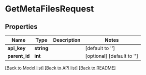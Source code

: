 # GetMetaFilesRequest

## Properties
Name | Type | Description | Notes
------------ | ------------- | ------------- | -------------
**api_key** | **string** |  | [default to '']
**parent_id** | **int** |  | [optional] [default to '']

[[Back to Model list]](../README.md#documentation-for-models) [[Back to API list]](../README.md#documentation-for-api-endpoints) [[Back to README]](../README.md)


